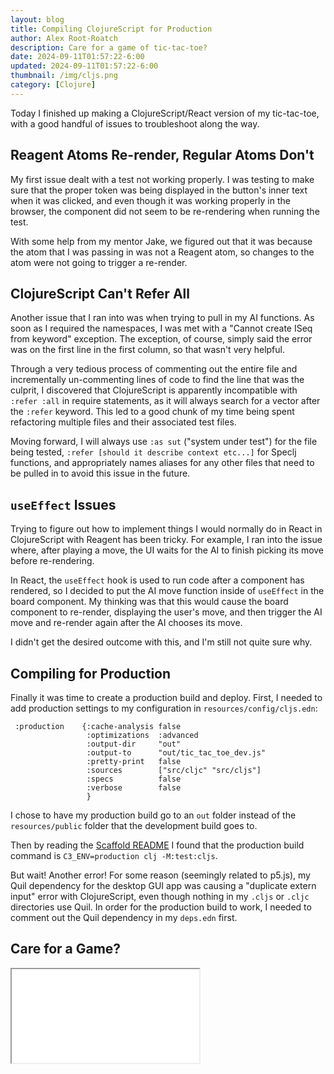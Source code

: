 ```yaml
---
layout: blog
title: Compiling ClojureScript for Production
author: Alex Root-Roatch
description: Care for a game of tic-tac-toe?
date: 2024-09-11T01:57:22-6:00
updated: 2024-09-11T01:57:22-6:00
thumbnail: /img/cljs.png
category: [Clojure]
---
```



Today I finished up making a ClojureScript/React version of my tic-tac-toe, with a good handful of issues to troubleshoot along the way. 

## Reagent Atoms Re-render, Regular Atoms Don't

My first issue dealt with a test not working properly. I was testing to make sure that the proper token was being displayed in the button's inner text when it was clicked, and even though it was working properly in the browser, the component did not seem to be re-rendering when running the test. 

With some help from my mentor Jake, we figured out that it was because the atom that I was passing in was not a Reagent atom, so changes to the atom were not going to trigger a re-render. 

## ClojureScript Can't Refer All

Another issue that I ran into was when trying to pull in my AI functions. As soon as I required the namespaces, I was met with a "Cannot create ISeq from keyword" exception. The exception, of course, simply said the error was on the first line in the first column, so that wasn't very helpful. 

Through a very tedious process of commenting out the entire file and incrementally un-commenting lines of code to find the line that was the culprit, I discovered that ClojureScript is apparently incompatible with `:refer :all` in require statements, as it will always search for a vector after the `:refer` keyword. This led to a good chunk of my time being spent refactoring multiple files and their associated test files. 

Moving forward, I will always use `:as sut` ("system under test") for the file being tested, `:refer [should it describe context etc...]` for Speclj functions, and appropriately names aliases for any other files that need to be pulled in to avoid this issue in the future. 

## `useEffect` Issues

Trying to figure out how to implement things I would normally do in React in ClojureScript with Reagent has been tricky. For example, I ran into the issue where, after playing a move, the UI waits for the AI to finish picking its move before re-rendering. 

In React, the `useEffect` hook is used to run code after a component has rendered, so I decided to put the AI move function inside of `useEffect` in the board component. My thinking was that this would cause the board component to re-render, displaying the user's move, and then trigger the AI move and re-render again after the AI chooses its move. 

I didn't get the desired outcome with this, and I'm still not quite sure why.

## Compiling for Production

Finally it was time to create a production build and deploy. First, I needed to add production settings to my configuration in `resources/config/cljs.edn`: 

```
 :production    {:cache-analysis false
                 :optimizations  :advanced
                 :output-dir     "out"
                 :output-to      "out/tic_tac_toe_dev.js"
                 :pretty-print   false
                 :sources        ["src/cljc" "src/cljs"]
                 :specs          false
                 :verbose        false
                 }
```

I chose to have my production build go to an `out` folder instead of the `resources/public` folder that the development build goes to. 

Then by reading the [Scaffold README](https://github.com/cleancoders/c3kit-scaffold) I found that the production build command is `C3_ENV=production clj -M:test:cljs`.

But wait! Another error! For some reason (seemingly related to p5.js), my Quil dependency for the desktop GUI app was causing a "duplicate extern input" error with ClojureScript, even though nothing in my `.cljs` or `.cljc` directories use Quil. In order for the production build to work, I needed to comment out the Quil dependency in my `deps.edn` first. 

## Care for a Game?

<iframe src="/ttt/index.html" id="ttt-iframe"></iframe>

